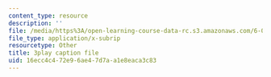 ```yaml
---
content_type: resource
description: ''
file: /media/https%3A/open-learning-course-data-rc.s3.amazonaws.com/6-042j-mathematics-for-computer-science-spring-2015/16ecc4c472e96ae47d7aa1e8eaca3c83_D9l-pIg1Ayo.srt
file_type: application/x-subrip
resourcetype: Other
title: 3play caption file
uid: 16ecc4c4-72e9-6ae4-7d7a-a1e8eaca3c83
---
```

